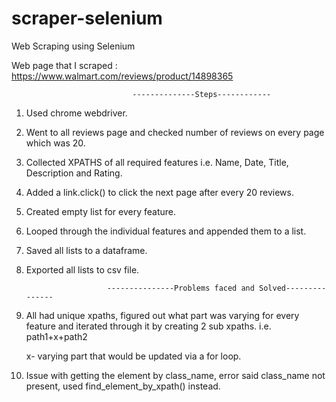 # scraper-selenium
Web Scraping using Selenium

Web page that I scraped : https://www.walmart.com/reviews/product/14898365 

                               --------------Steps------------

1. Used chrome webdriver.

2. Went to all reviews page and checked number of reviews on every page which was 20. 

3. Collected XPATHS of all required features i.e. Name, Date, Title, Description and Rating. 

4. Added a link.click() to click the next page after every 20 reviews.

5. Created empty list for every feature.

6. Looped through the individual features and appended them to a list.

7. Saved all lists to a dataframe.

8. Exported all lists to csv file. 

      
                         ---------------Problems faced and Solved---------------


1. All had unique xpaths, figured out what part was varying for every feature and iterated through
   it by creating 2 sub xpaths. i.e. path1+x+path2

    x- varying part that would be updated via a for loop.

2. Issue with getting the element by class_name, error said class_name not present, used find_element_by_xpath()
   instead.

